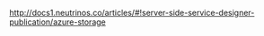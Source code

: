<a href="http://docs1.neutrinos.co/articles/#!server-side-service-designer-publication/azure-storage" target="_blank">http://docs1.neutrinos.co/articles/#!server-side-service-designer-publication/azure-storage</a>
